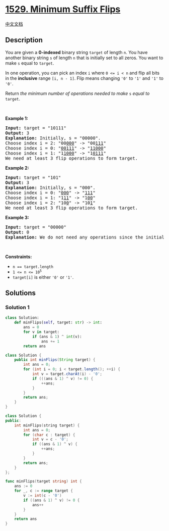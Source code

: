 # [1529. Minimum Suffix Flips](https://leetcode.com/problems/minimum-suffix-flips)

[中文文档](/solution/1500-1599/1529.Minimum%20Suffix%20Flips/README.md)

## Description

<p>You are given a <strong>0-indexed</strong> binary string <code>target</code> of length <code>n</code>. You have another binary string <code>s</code> of length <code>n</code> that is initially set to all zeros. You want to make <code>s</code> equal to <code>target</code>.</p>

<p>In one operation, you can pick an index <code>i</code> where <code>0 &lt;= i &lt; n</code> and flip all bits in the <strong>inclusive</strong> range <code>[i, n - 1]</code>. Flip means changing <code>&#39;0&#39;</code> to <code>&#39;1&#39;</code> and <code>&#39;1&#39;</code> to <code>&#39;0&#39;</code>.</p>

<p>Return <em>the minimum number of operations needed to make </em><code>s</code><em> equal to </em><code>target</code>.</p>

<p>&nbsp;</p>
<p><strong class="example">Example 1:</strong></p>

<pre>
<strong>Input:</strong> target = &quot;10111&quot;
<strong>Output:</strong> 3
<strong>Explanation:</strong> Initially, s = &quot;00000&quot;.
Choose index i = 2: &quot;00<u>000</u>&quot; -&gt; &quot;00<u>111</u>&quot;
Choose index i = 0: &quot;<u>00111</u>&quot; -&gt; &quot;<u>11000</u>&quot;
Choose index i = 1: &quot;1<u>1000</u>&quot; -&gt; &quot;1<u>0111</u>&quot;
We need at least 3 flip operations to form target.
</pre>

<p><strong class="example">Example 2:</strong></p>

<pre>
<strong>Input:</strong> target = &quot;101&quot;
<strong>Output:</strong> 3
<strong>Explanation:</strong> Initially, s = &quot;000&quot;.
Choose index i = 0: &quot;<u>000</u>&quot; -&gt; &quot;<u>111</u>&quot;
Choose index i = 1: &quot;1<u>11</u>&quot; -&gt; &quot;1<u>00</u>&quot;
Choose index i = 2: &quot;10<u>0</u>&quot; -&gt; &quot;10<u>1</u>&quot;
We need at least 3 flip operations to form target.
</pre>

<p><strong class="example">Example 3:</strong></p>

<pre>
<strong>Input:</strong> target = &quot;00000&quot;
<strong>Output:</strong> 0
<strong>Explanation:</strong> We do not need any operations since the initial s already equals target.
</pre>

<p>&nbsp;</p>
<p><strong>Constraints:</strong></p>

<ul>
	<li><code>n == target.length</code></li>
	<li><code>1 &lt;= n &lt;= 10<sup>5</sup></code></li>
	<li><code>target[i]</code> is either <code>&#39;0&#39;</code> or <code>&#39;1&#39;</code>.</li>
</ul>

## Solutions

### Solution 1

<!-- tabs:start -->

```python
class Solution:
    def minFlips(self, target: str) -> int:
        ans = 0
        for v in target:
            if (ans & 1) ^ int(v):
                ans += 1
        return ans
```

```java
class Solution {
    public int minFlips(String target) {
        int ans = 0;
        for (int i = 0; i < target.length(); ++i) {
            int v = target.charAt(i) - '0';
            if (((ans & 1) ^ v) != 0) {
                ++ans;
            }
        }
        return ans;
    }
}
```

```cpp
class Solution {
public:
    int minFlips(string target) {
        int ans = 0;
        for (char c : target) {
            int v = c - '0';
            if ((ans & 1) ^ v) {
                ++ans;
            }
        }
        return ans;
    }
};
```

```go
func minFlips(target string) int {
	ans := 0
	for _, c := range target {
		v := int(c - '0')
		if ((ans & 1) ^ v) != 0 {
			ans++
		}
	}
	return ans
}
```

<!-- tabs:end -->

<!-- end -->

